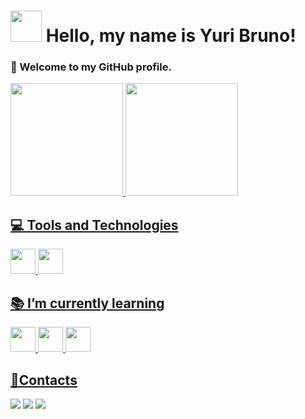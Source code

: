 # <img src="https://cdn.jsdelivr.net/gh/devicons/devicon@latest/icons/github/github-original.svg" width="50" height="50"/> Hello, my name is Yuri Bruno! 
 
### 👋 Welcome to my GitHub profile.

<div>
  <a href="https://github.com/yuribrunoss">
  <img loading="lazy" height="180em" src="https://github-readme-stats.vercel.app/api/top-langs/?username=yuribrunoss&layout=compact&langs_count=7&theme=dracula"/>
  <img loading="lazy" height="180em" src="https://github-readme-stats.vercel.app/api?username=yuribrunoss&show_icons=true&theme=dracula&include_all_commits=true&count_private=true"/>
</div>

## 💻 Tools and Technologies

<div>
  <img loading="lazy" src="https://cdn.jsdelivr.net/gh/devicons/devicon/icons/git/git-original.svg" width="40" height="40"/>
  <img src="https://cdn.jsdelivr.net/gh/devicons/devicon@latest/icons/javascript/javascript-plain.svg" width="40" height="40"/>
<div>


## 📚 I’m currently learning

<div>
  
  <img src="https://cdn.jsdelivr.net/gh/devicons/devicon@latest/icons/html5/html5-original.svg" width="40" height="40"/>
  <img src="https://cdn.jsdelivr.net/gh/devicons/devicon@latest/icons/css3/css3-original.svg" width="40" height="40"/>

  <img src="https://cdn.jsdelivr.net/gh/devicons/devicon@latest/icons/java/java-original.svg" width="40" height="40"/>
<div>

## 👤Contacts
<div>
<a href="https://instagram.com/_yuribruno" target="_blank"><img loading="lazy" src="https://img.shields.io/badge/-Instagram-%23E4405F?style=for-the-badge&logo=instagram&logoColor=white" target="_blank"></a>
<a href = "mailto:yuribruno.pessoal@gmail.com"><img loading="lazy" src="https://img.shields.io/badge/Gmail-D14836?style=for-the-badge&logo=gmail&logoColor=white" target="_blank"></a>
<a href="https://www.linkedin.com/in/yuri-bruno" target="_blank"><img loading="lazy" src="https://img.shields.io/badge/-LinkedIn-%230077B5?style=for-the-badge&logo=linkedin&logoColor=white" target="_blank"></a>   
</div>




  
<!--
  <img src="https://cdn.jsdelivr.net/gh/devicons/devicon@latest/icons/html5/html5-original.svg" width="40" height="40"/>
  <img src="https://cdn.jsdelivr.net/gh/devicons/devicon@latest/icons/css3/css3-original.svg" width="40" height="40"/>

  <img src="https://cdn.jsdelivr.net/gh/devicons/devicon@latest/icons/java/java-original.svg" width="40" height="40"/>
  <img src="https://cdn.jsdelivr.net/gh/devicons/devicon@latest/icons/python/python-original.svg" width="40" height="40"/>

  
**yuribrunoss/yuribrunoss** is a ✨ _special_ ✨ repository because its `README.md` (this file) appears on your GitHub profile.

Here are some ideas to get you started:

- 🔭 I’m currently working on ...
- 🌱 I’m currently learning ...
- 👯 I’m looking to collaborate on ...
- 🤔 I’m looking for help with ...
- 💬 Ask me about ...
- 📫 How to reach me: ...
- 😄 Pronouns: ...
- ⚡ Fun fact: ...

![Snake animation](https://github.com/yuribrunoss/yuribrunoss/blob/output/github-contribution-grid-snake.svg)

-->
